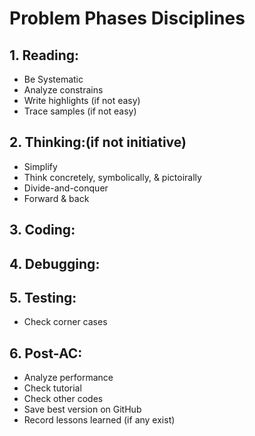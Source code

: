 # **Problem Phases Disciplines**
## **1. Reading:**
- Be Systematic
- Analyze constrains 
- Write highlights (if not easy)
- Trace samples (if not easy)
## **2. Thinking:(if not initiative)**
- Simplify
- Think concretely, symbolically, & pictoirally
- Divide-and-conquer
- Forward & back
<!-- - Rank & attack ideas -->
## **3. Coding:**
## **4. Debugging:**
## **5. Testing:**
- Check corner cases
## **6. Post-AC:**
- Analyze performance
- Check tutorial
- Check other codes
- Save best version on GitHub
- Record lessons learned (if any exist)
